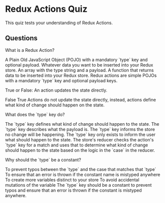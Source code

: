 # Redux Actions Quiz

This quiz tests your understanding of Redux Actions.

## Questions

<quiz>
  <question>
    <p>What is a Redux Action?</p>
    <answer correct>A Plain Old JavaScript Object (POJO) with a mandatory `type`
    key and optional payload.</answer>
    <answer>Whatever data you want to be inserted into your Redux store.</answer>
    <answer>An array with the type string and a payload.</answer>
    <answer>A function that returns data to be inserted into your Redux store.</answer>
    <explanation>Redux actions are simple POJOs with a mandatory `type` key and optional payload keys.</explanation>
  </question>
</quiz>

<quiz>
  <question>
    <p>True or False: An action updates the state directly.</p>
    <answer correct>False</answer>
    <answer>True</answer>
    <explanation>Actions do not update the state directly, instead, actions define what kind of change should happen on the state.</explanation>
  </question>
</quiz>

<quiz>
  <question>
    <p>What does the `type` key do?</p>
    <answer correct>The `type` key defines what kind of change should happen to the state.</answer>
    <answer>The `type` key describes what the payload is.</answer>
    <answer>The `type` key informs the store no change will be happening.</answer>
    <answer>The `type` key only exists to inform the user what should happen to the state.</answer>
    <explanation>The store's reducer checks the action's `type` key for a match and uses that to determine what kind of change should happen to the state based on the logic in the `case` in the reducer.</explanation>
  </question>
</quiz>

<quiz>
  <question multiple>
    <p>Why should the `type` be a constant?</p>
    <answer correct>To prevent typos between the `type` and the case that matches that `type`</answer>
    <answer correct>To ensure that an error is thrown if the constant name is mistyped anywhere</answer>
    <answer>To create more variables distinct to your store</answer>
    <answer>To avoid accidental mutations of the variable</answer>
    <explanation>The `type` key should be a constant to prevent typos and ensure that an error is thrown if the constant is mistyped anywhere.</explanation>
  </question>
</quiz>
